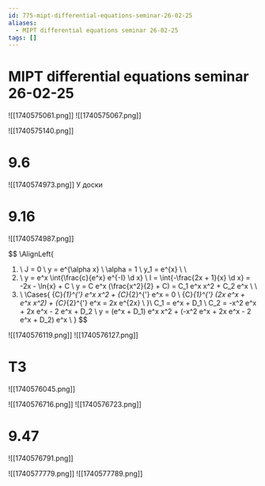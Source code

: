 ```yaml
---
id: 775-mipt-differential-equations-seminar-26-02-25
aliases:
  - MIPT differential equations seminar 26-02-25
tags: []
---
```


# MIPT differential equations seminar 26-02-25

![[1740575061.png]]
![[1740575067.png]]

![[1740575140.png]]

# 9.6

![[1740574973.png]]
У доски

# 9.16

![[1740574987.png]]

$$
\AlignLeft{
1. \\
J = 0 \\
y = e^{\alpha x} \\
\alpha = 1 \\
y_1 = e^{x} \\
\\
2. \\
y = e^x \int{\frac{c}{e^x} e^{-I} \d x} \\
I = \int{-\frac{2x + 1}{x} \d x} = -2x - \ln{x} + C \\
y = C e^x (\frac{x^2}{2} + C) = C_1 e^x x^2 + C_2 e^x \\
\\
3. \\
\Cases{
{C}_{1}^{'} e^x x^2 + {C}_{2}^{'} e^x = 0 \\
{C}_{1}^{'} (2x e^x + e^x x^2) + {C}_{2}^{'} e^x = 2x e^{2x} \\
}\\
C_1 = e^x + D_1 \\
C_2 = -x^2 e^x + 2x e^x - 2 e^x + D_2
\\
y = (e^x + D_1) e^x x^2 + (-x^2 e^x + 2x e^x - 2 e^x + D_2) e^x \\
}
$$

![[1740576119.png]]
![[1740576127.png]]

# T3

![[1740576045.png]]

![[1740576716.png]]
![[1740576723.png]]

# 9.47

![[1740576791.png]]

![[1740577779.png]]
![[1740577789.png]]

